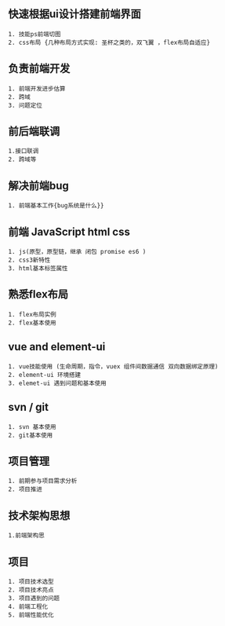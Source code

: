 ## 快速根据ui设计搭建前端界面
    1. 技能ps前端切图 
    2. css布局 {几种布局方式实现: 圣杯之类的，双飞翼 ，flex布局自适应}
## 负责前端开发
    1. 前端开发进步估算
    2. 跨域
    3. 问题定位

## 前后端联调
    1.接口联调
    2. 跨域等

## 解决前端bug
    1. 前端基本工作{bug系统是什么}}

## 前端 JavaScript html  css 
    1. js(原型，原型链，继承 闭包 promise es6 )
    2. css3新特性
    3. html基本标签属性

## 熟悉flex布局
    1. flex布局实例
    2. flex基本使用
## vue and element-ui
    1. vue技能使用 (生命周期，指令，vuex 组件间数据通信 双向数据绑定原理)
    2. element-ui 环境搭建 
    3. elemet-ui 遇到问题和基本使用
    
## svn / git
    1. svn 基本使用
    2. git基本使用
## 项目管理
    1. 前期参与项目需求分析
    2. 项目推进

## 技术架构思想
    1.前端架构思

## 项目 

    1. 项目技术选型
    2. 项目技术亮点
    3. 项目遇到的问题
    4. 前端工程化
    5. 前端性能优化